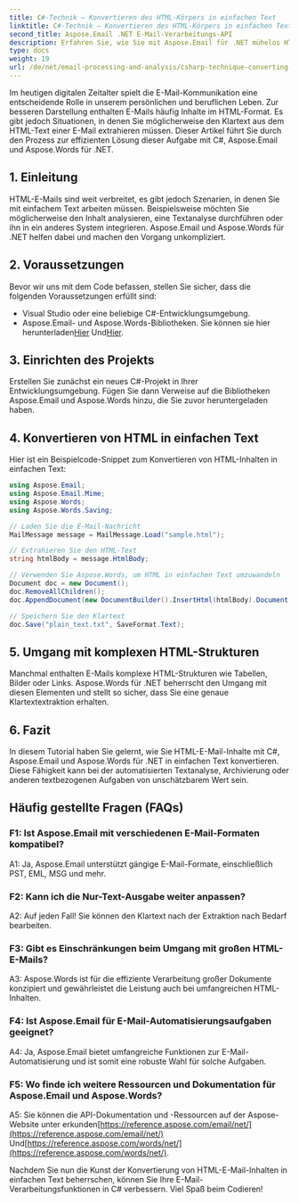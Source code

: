 ```yaml
---
title: C#-Technik – Konvertieren des HTML-Körpers in einfachen Text
linktitle: C#-Technik – Konvertieren des HTML-Körpers in einfachen Text
second_title: Aspose.Email .NET E-Mail-Verarbeitungs-API
description: Erfahren Sie, wie Sie mit Aspose.Email für .NET mühelos HTML-E-Mail-Inhalte in einfachen Text konvertieren. Detaillierte Anleitung und Code. Jetzt entdecken!
type: docs
weight: 19
url: /de/net/email-processing-and-analysis/csharp-technique-converting-html-body-to-plain-text/
---
```


Im heutigen digitalen Zeitalter spielt die E-Mail-Kommunikation eine entscheidende Rolle in unserem persönlichen und beruflichen Leben. Zur besseren Darstellung enthalten E-Mails häufig Inhalte im HTML-Format. Es gibt jedoch Situationen, in denen Sie möglicherweise den Klartext aus dem HTML-Text einer E-Mail extrahieren müssen. Dieser Artikel führt Sie durch den Prozess zur effizienten Lösung dieser Aufgabe mit C#, Aspose.Email und Aspose.Words für .NET.

## 1. Einleitung

HTML-E-Mails sind weit verbreitet, es gibt jedoch Szenarien, in denen Sie mit einfachem Text arbeiten müssen. Beispielsweise möchten Sie möglicherweise den Inhalt analysieren, eine Textanalyse durchführen oder ihn in ein anderes System integrieren. Aspose.Email und Aspose.Words für .NET helfen dabei und machen den Vorgang unkompliziert.

## 2. Voraussetzungen

Bevor wir uns mit dem Code befassen, stellen Sie sicher, dass die folgenden Voraussetzungen erfüllt sind:
- Visual Studio oder eine beliebige C#-Entwicklungsumgebung.
-  Aspose.Email- und Aspose.Words-Bibliotheken. Sie können sie hier herunterladen[Hier](https://releases.aspose.com/email/net/) Und[Hier](https://releases.aspose.com/words/net/).

## 3. Einrichten des Projekts

Erstellen Sie zunächst ein neues C#-Projekt in Ihrer Entwicklungsumgebung. Fügen Sie dann Verweise auf die Bibliotheken Aspose.Email und Aspose.Words hinzu, die Sie zuvor heruntergeladen haben.

## 4. Konvertieren von HTML in einfachen Text

Hier ist ein Beispielcode-Snippet zum Konvertieren von HTML-Inhalten in einfachen Text:

```csharp
using Aspose.Email;
using Aspose.Email.Mime;
using Aspose.Words;
using Aspose.Words.Saving;

// Laden Sie die E-Mail-Nachricht
MailMessage message = MailMessage.Load("sample.html");

// Extrahieren Sie den HTML-Text
string htmlBody = message.HtmlBody;

// Verwenden Sie Aspose.Words, um HTML in einfachen Text umzuwandeln
Document doc = new Document();
doc.RemoveAllChildren();
doc.AppendDocument(new DocumentBuilder().InsertHtml(htmlBody).Document, ImportFormatMode.KeepSourceFormatting);

// Speichern Sie den Klartext
doc.Save("plain_text.txt", SaveFormat.Text);
```

## 5. Umgang mit komplexen HTML-Strukturen

Manchmal enthalten E-Mails komplexe HTML-Strukturen wie Tabellen, Bilder oder Links. Aspose.Words für .NET beherrscht den Umgang mit diesen Elementen und stellt so sicher, dass Sie eine genaue Klartextextraktion erhalten.

## 6. Fazit

In diesem Tutorial haben Sie gelernt, wie Sie HTML-E-Mail-Inhalte mit C#, Aspose.Email und Aspose.Words für .NET in einfachen Text konvertieren. Diese Fähigkeit kann bei der automatisierten Textanalyse, Archivierung oder anderen textbezogenen Aufgaben von unschätzbarem Wert sein.

## Häufig gestellte Fragen (FAQs)

### F1: Ist Aspose.Email mit verschiedenen E-Mail-Formaten kompatibel?
A1: Ja, Aspose.Email unterstützt gängige E-Mail-Formate, einschließlich PST, EML, MSG und mehr.

### F2: Kann ich die Nur-Text-Ausgabe weiter anpassen?
A2: Auf jeden Fall! Sie können den Klartext nach der Extraktion nach Bedarf bearbeiten.

### F3: Gibt es Einschränkungen beim Umgang mit großen HTML-E-Mails?
A3: Aspose.Words ist für die effiziente Verarbeitung großer Dokumente konzipiert und gewährleistet die Leistung auch bei umfangreichen HTML-Inhalten.

### F4: Ist Aspose.Email für E-Mail-Automatisierungsaufgaben geeignet?
A4: Ja, Aspose.Email bietet umfangreiche Funktionen zur E-Mail-Automatisierung und ist somit eine robuste Wahl für solche Aufgaben.

### F5: Wo finde ich weitere Ressourcen und Dokumentation für Aspose.Email und Aspose.Words?
 A5: Sie können die API-Dokumentation und -Ressourcen auf der Aspose-Website unter erkunden[https://reference.aspose.com/email/net/](https://reference.aspose.com/email/net/) Und[https://reference.aspose.com/words/net/](https://reference.aspose.com/words/net/).

Nachdem Sie nun die Kunst der Konvertierung von HTML-E-Mail-Inhalten in einfachen Text beherrschen, können Sie Ihre E-Mail-Verarbeitungsfunktionen in C# verbessern. Viel Spaß beim Codieren!